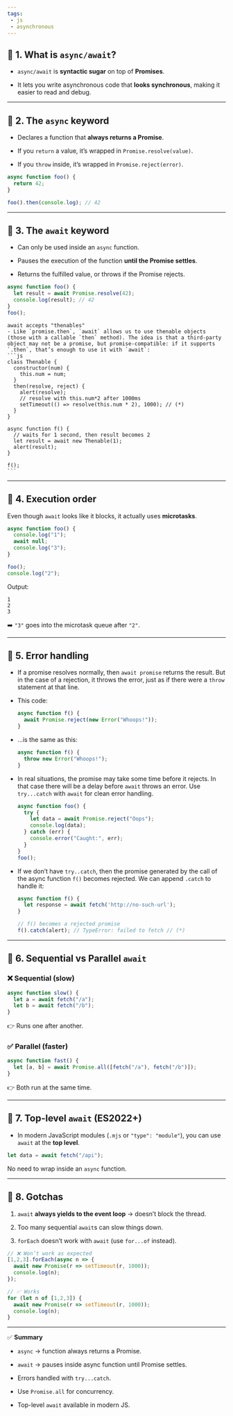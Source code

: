 ```yaml
---
tags: 
 - js
 - asynchronous
---
```


## 🔹 1. What is `async/await`?

- `async/await` is **syntactic sugar** on top of **Promises**.
    
- It lets you write asynchronous code that **looks synchronous**, making it easier to read and debug.
    

---

## 🔹 2. The `async` keyword

- Declares a function that **always returns a Promise**.
    
- If you `return` a value, it’s wrapped in `Promise.resolve(value)`.
    
- If you `throw` inside, it’s wrapped in `Promise.reject(error)`.
    

```js
async function foo() {
  return 42;
}

foo().then(console.log); // 42
```

---

## 🔹 3. The `await` keyword

- Can only be used inside an `async` function.
    
- Pauses the execution of the function **until the Promise settles**.
    
- Returns the fulfilled value, or throws if the Promise rejects.
    

```js
async function foo() {
  let result = await Promise.resolve(42);
  console.log(result); // 42
}
foo();
```


````ad-note
await accepts "thenables"
- Like `promise.then`, `await` allows us to use thenable objects (those with a callable `then` method). The idea is that a third-party object may not be a promise, but promise-compatible: if it supports `.then`, that’s enough to use it with `await`:
```js
class Thenable {
  constructor(num) {
	this.num = num;
  }
  then(resolve, reject) {
	alert(resolve);
	// resolve with this.num*2 after 1000ms
	setTimeout(() => resolve(this.num * 2), 1000); // (*)
  }
}

async function f() {
  // waits for 1 second, then result becomes 2
  let result = await new Thenable(1);
  alert(result);
}

f();
```
````

---

## 🔹 4. Execution order

Even though `await` looks like it blocks, it actually uses **microtasks**.

```js
async function foo() {
  console.log("1");
  await null;
  console.log("3");
}

foo();
console.log("2");
```

Output:

```
1
2
3
```

➡️ `"3"` goes into the microtask queue after `"2"`.

---

## 🔹 5. Error handling

- If a promise resolves normally, then `await promise` returns the result. But in the case of a rejection, it throws the error, just as if there were a `throw` statement at that line.

- This code:
	```js
	async function f() {
	  await Promise.reject(new Error("Whoops!"));
	}
	```

- …is the same as this:
	```js
	async function f() {
	  throw new Error("Whoops!");
	}
	```

- In real situations, the promise may take some time before it rejects. In that case there will be a delay before `await` throws an error. Use `try...catch` with `await` for clean error handling.
	```js
	async function foo() {
	  try {
	    let data = await Promise.reject("Oops");
	    console.log(data); 
	  } catch (err) {
	    console.error("Caught:", err);
	  }
	}
	foo();
	```

- If we don’t have `try..catch`, then the promise generated by the call of the async function `f()` becomes rejected. We can append `.catch` to handle it:
	```js
	async function f() {
	  let response = await fetch('http://no-such-url');
	}
	
	// f() becomes a rejected promise
	f().catch(alert); // TypeError: failed to fetch // (*)
	```

---

## 🔹 6. Sequential vs Parallel `await`

### ❌ Sequential (slow)

```js
async function slow() {
  let a = await fetch("/a");
  let b = await fetch("/b");
}
```

👉 Runs one after another.

### ✅ Parallel (faster)

```js
async function fast() {
  let [a, b] = await Promise.all([fetch("/a"), fetch("/b")]);
}
```

👉 Both run at the same time.

---

## 🔹 7. Top-level `await` (ES2022+)

- In modern JavaScript modules (`.mjs` or `"type": "module"`), you can use `await` at the **top level**.
    

```js
let data = await fetch("/api");
```

No need to wrap inside an `async` function.

---

## 🔹 8. Gotchas

1. `await` **always yields to the event loop** → doesn’t block the thread.
    
2. Too many sequential `await`s can slow things down.
    
3. `forEach` doesn’t work with `await` (use `for...of` instead).
    

```js
// ❌ Won’t work as expected
[1,2,3].forEach(async n => {
  await new Promise(r => setTimeout(r, 1000));
  console.log(n);
});

// ✅ Works
for (let n of [1,2,3]) {
  await new Promise(r => setTimeout(r, 1000));
  console.log(n);
}
```

---

✅ **Summary**

- `async` → function always returns a Promise.
    
- `await` → pauses inside async function until Promise settles.
    
- Errors handled with `try...catch`.
    
- Use `Promise.all` for concurrency.
    
- Top-level `await` available in modern JS.
    